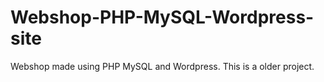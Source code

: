 # Webshop-PHP-MySQL-Wordpress-site
 Webshop made using PHP MySQL and Wordpress. This is a older project.
